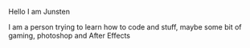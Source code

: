 Hello I am Junsten

I am a person trying to learn how to code and stuff, maybe some bit of gaming, photoshop and After Effects
